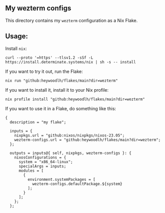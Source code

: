 ## My wezterm configs

This directory contains my `wezterm` configuration as a Nix Flake.

## Usage:

Install `nix`:

```
curl --proto '=https' --tlsv1.2 -sSf -L https://install.determinate.systems/nix | sh -s -- install
```

If you want to try it out, run the Flake:

```
nix run "github:heywoodlh/flakes/main?dir=wezterm"
```

If you want to install it, install it to your Nix profile:

```
nix profile install "github:heywoodlh/flakes/main?dir=wezterm"
```

If you want to use it in a Flake, do something like this:

```
{
  description = "my flake";

  inputs = {
    nixpkgs.url = "github:nixos/nixpkgs/nixos-23.05";
    wezterm-configs.url = "github:heywoodlh/flakes/main?dir=wezterm";
  };

  outputs = inputs@{ self, nixpkgs, wezterm-configs }: {
    nixosConfigurations = {
      system = "x86_64-linux";
      specialArgs = inputs;
      modules = [
        {
          environment.systemPackages = [
            wezterm-configs.defaultPackage.${system}
          ];
        }
      ];
    };
  };
```
